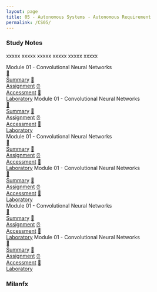 ```yaml
---
layout: page
title: 05 - Autonomous Systems - Autonomous Requirement
permalink: /CS05/
---
```


<h3>Study Notes</h3>

xxxxx xxxxx xxxxx xxxxx xxxxx xxxxx

<div>
  <span class="btn spec1"><span class="btn spec2">Module 01 - Convolutional Neural Networks</span>
  <br>
  <a href="/04-MSCS-Courses/CS01/M1/" class="btn icon1">📝<br>Summary</a>
  <a href="/04-MSCS-Courses/CS01/M1/" class="btn icon2">📖<br>Assignment</a>
  <a href="/04-MSCS-Courses/CS01/M1/" class="btn icon3">⏰<br>Accessment</a>
  <a href="/04-MSCS-Courses/CS01/M1/" class="btn icon4">📂<br>Laboratory</a>
  </span>
  <span class="btn spec1"><span class="btn spec2">Module 01 - Convolutional Neural Networks</span>
  <br>
  <a href="/04-MSCS-Courses/CS01/M1/" class="btn icon1">📝<br>Summary</a>
  <a href="/04-MSCS-Courses/CS01/M1/" class="btn icon2">📖<br>Assignment</a>
  <a href="/04-MSCS-Courses/CS01/M1/" class="btn icon3">⏰<br>Accessment</a>
  <a href="/04-MSCS-Courses/CS01/M1/" class="btn icon4">📂<br>Laboratory</a>
  </span>
</div>

<div>
  <span class="btn spec1"><span class="btn spec2">Module 01 - Convolutional Neural Networks</span>
  <br>
  <a href="/04-MSCS-Courses/CS01/M1/" class="btn icon1">📝<br>Summary</a>
  <a href="/04-MSCS-Courses/CS01/M1/" class="btn icon2">📖<br>Assignment</a>
  <a href="/04-MSCS-Courses/CS01/M1/" class="btn icon3">⏰<br>Accessment</a>
  <a href="/04-MSCS-Courses/CS01/M1/" class="btn icon4">📂<br>Laboratory</a>
  </span>
  <span class="btn spec1"><span class="btn spec2">Module 01 - Convolutional Neural Networks</span>
  <br>
  <a href="/04-MSCS-Courses/CS01/M1/" class="btn icon1">📝<br>Summary</a>
  <a href="/04-MSCS-Courses/CS01/M1/" class="btn icon2">📖<br>Assignment</a>
  <a href="/04-MSCS-Courses/CS01/M1/" class="btn icon3">⏰<br>Accessment</a>
  <a href="/04-MSCS-Courses/CS01/M1/" class="btn icon4">📂<br>Laboratory</a>
  </span>
</div>

<div>
  <span class="btn spec1"><span class="btn spec2">Module 01 - Convolutional Neural Networks</span>
  <br>
  <a href="/04-MSCS-Courses/CS01/M1/" class="btn icon1">📝<br>Summary</a>
  <a href="/04-MSCS-Courses/CS01/M1/" class="btn icon2">📖<br>Assignment</a>
  <a href="/04-MSCS-Courses/CS01/M1/" class="btn icon3">⏰<br>Accessment</a>
  <a href="/04-MSCS-Courses/CS01/M1/" class="btn icon4">📂<br>Laboratory</a>
  </span>
  <span class="btn spec1"><span class="btn spec2">Module 01 - Convolutional Neural Networks</span>
  <br>
  <a href="/04-MSCS-Courses/CS01/M1/" class="btn icon1">📝<br>Summary</a>
  <a href="/04-MSCS-Courses/CS01/M1/" class="btn icon2">📖<br>Assignment</a>
  <a href="/04-MSCS-Courses/CS01/M1/" class="btn icon3">⏰<br>Accessment</a>
  <a href="/04-MSCS-Courses/CS01/M1/" class="btn icon4">📂<br>Laboratory</a>
  </span>
</div>

<h3>Milanfx</h3>
